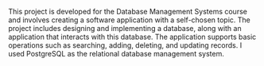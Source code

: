 This project is developed for the Database Management Systems course and involves creating a software application with a self-chosen topic. 
The project includes designing and implementing a database, along with an application that interacts with this database. The application supports basic operations such as searching, adding, deleting, and updating records.
I used PostgreSQL as the relational database management system.
